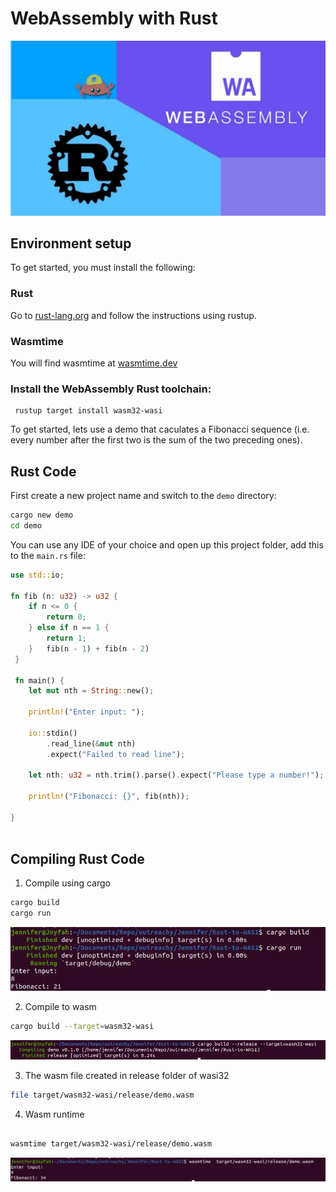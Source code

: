 # WebAssembly with Rust

![Rust WASI](/img/tutorial/rustWasi.jpg?raw=true)

## Environment setup

To get started, you must install the following:

### Rust

Go to [rust-lang.org](https://www.rust-lang.org/tools/install) and follow the instructions using rustup.

### Wasmtime

You will find wasmtime at [wasmtime.dev](https://wasmtime.dev/)

### Install the WebAssembly Rust toolchain:

```
 rustup target install wasm32-wasi
```

 To get started, lets use a demo that caculates a Fibonacci sequence (i.e. every number after the first two is the sum of the two preceding ones).


## Rust Code

First create a new project name and switch to the `demo` directory:

```bash
cargo new demo
cd demo
```

You can use any IDE of your choice and open up this project folder, add this to the `main.rs` file:
  
```rust
use std::io;

fn fib (n: u32) -> u32 {
    if n <= 0 {
        return 0;
    } else if n == 1 {
        return 1;
    }   fib(n - 1) + fib(n - 2)
 }

 fn main() {
    let mut nth = String::new();

    println!("Enter input: ");

    io::stdin()
        .read_line(&mut nth)
        .expect("Failed to read line");

    let nth: u32 = nth.trim().parse().expect("Please type a number!");

    println!("Fibonacci: {}", fib(nth));
    
}
  
```

## Compiling Rust Code

1. Compile using cargo

``` bash
cargo build
cargo run
```
![Rust Screenshot1](/img/tutorial/rustRunSreenshot.png?raw=true)

2. Compile to wasm

```bash
cargo build --target=wasm32-wasi
```
![Rust Screenshot2](/img/tutorial/rustCompileScreenshot.png?raw=true)


3. The wasm file created in release folder of wasi32

```bash
file target/wasm32-wasi/release/demo.wasm
```

4. Wasm runtime

```bash

wasmtime target/wasm32-wasi/release/demo.wasm
```
![Rust Screenshot3](/img/tutorial/rustWasm.png?raw=true)

	

